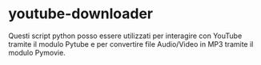 # youtube-downloader
Questi script python posso essere utilizzati per interagire con YouTube tramite il modulo Pytube e per convertire file Audio/Video in MP3 tramite il modulo Pymovie.
